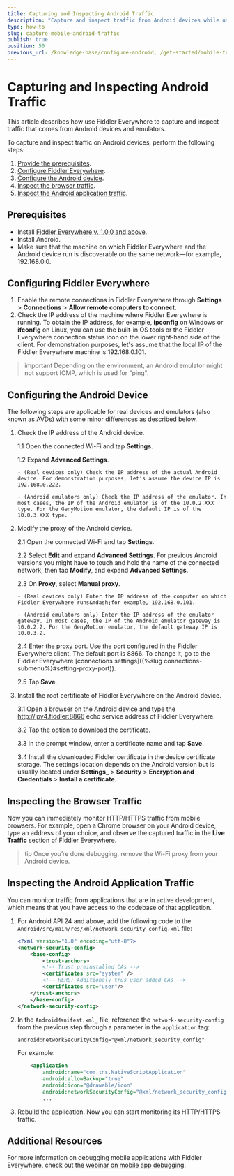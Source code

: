 ```yaml
---
title: Capturing and Inspecting Android Traffic
description: "Capture and inspect traffic from Android devices while using the Fiddler Everywhere web-debugging HTTP-proxy tool."
type: how-to
slug: capture-mobile-android-traffic
publish: true
position: 50
previous_url: /knowledge-base/configure-android, /get-started/mobile-traffic/configure-android
---
```


# Capturing and Inspecting Android Traffic

This article describes how use Fiddler Everywhere to capture and inspect traffic that comes from Android devices and emulators.

To capture and inspect traffic on Android devices, perform the following steps:

1. [Provide the prerequisites](#prerequisites).
1. [Configure Fiddler Everywhere](#configuring-fiddler-everywhere).
1. [Configure the Android device](#configuring-the-android-device).
1. [Inspect the browser traffic](#inspecting-the-browser-traffic).
1. [Inspect the Android application traffic](#inspecting-the-android-application-traffic).

## Prerequisites

- Install [Fiddler Everywhere v. 1.0.0 and above](https://www.telerik.com/download/fiddler-everywhere).
- Install Android.
- Make sure that the machine on which Fiddler Everywhere and the Android device run is discoverable on the same network&mdash;for example, 192.168.0.0.

## Configuring Fiddler Everywhere

1. Enable the remote connections in Fiddler Everywhere through **Settings** > **Connections** > **Allow remote computers to connect**.
2. Check the IP address of the machine where Fiddler Everywhere is running. To obtain the IP address, for example, **ipconfig** on Windows or **ifconfig** on Linux, you can use the built-in OS tools or the Fiddler Everywhere connection status icon on the lower right-hand side of the client. For demonstration purposes, let's assume that the local IP of the Fiddler Everywhere machine is 192.168.0.101.

>important Depending on the environment, an Android emulator might not support ICMP, which is used for "ping".

## Configuring the Android Device

The following steps are applicable for real devices and emulators (also known as AVDs) with some minor differences as described below.

1. Check the IP address of the Android device.

    1.1 Open the connected Wi-Fi and tap **Settings**.

    1.2 Expand **Advanced Settings**.

       - (Real devices only) Check the IP address of the actual Android device. For demonstration purposes, let's assume the device IP is 192.168.0.222.

       - (Android emulators only) Check the IP address of the emulator. In most cases, the IP of the Android emulator is of the 10.0.2.XXX type. For the GenyMotion emulator, the default IP is of the 10.0.3.XXX type.

1. Modify the proxy of the Android device.

    2.1 Open the connected Wi-Fi and tap **Settings**.

    2.2 Select **Edit** and expand **Advanced Settings**. For previous Android versions you might have to touch and hold the name of the connected network, then tap **Modify**, and expand **Advanced Settings**.

    2.3 On **Proxy**, select **Manual proxy**.

       - (Real devices only) Enter the IP address of the computer on which Fiddler Everywhere runs&mdash;for example, 192.168.0.101.

       - (Android emulators only) Enter the IP address of the emulator gateway. In most cases, the IP of the Android emulator gateway is 10.0.2.2. For the GenyMotion emulator, the default gateway IP is 10.0.3.2.

    2.4 Enter the proxy port. Use the port configured in the Fiddler Everywhere client. The default port is 8866. To change it, go to the Fiddler Everywhere [connections settings]({%slug connections-submenu%}#setting-proxy-port)).

    2.5 Tap **Save**.

1. Install the root certificate of Fiddler Everywhere on the Android device.

    3.1 Open a browser on the Android device and type the http://ipv4.fiddler:8866 echo service address of Fiddler Everywhere.

    3.2 Tap the option to download the certificate.

    3.3 In the prompt window, enter a certificate name and tap **Save**.

    3.4 Install the downloaded Fiddler certificate in the device certificate storage. The settings location depends on the Android version but is usually located under **Settings_** > **Security** > **Encryption and Credentials** > **Install a certificate**.

## Inspecting the Browser Traffic

Now you can immediately monitor HTTP/HTTPS traffic from mobile browsers. For example, open a Chrome browser on your Android device, type an address of your choice, and observe the captured traffic in the **Live Traffic** section of Fiddler Everywhere.

>tip Once you’re done debugging, remove the Wi-Fi proxy from your Android device.

## Inspecting the Android Application Traffic

You can monitor traffic from applications that are in active development, which means that you have access to the codebase of that application.

1. For Android API 24 and above, add the following code to the `Android/src/main/res/xml/network_security_config.xml` file:

    ```XML
    <?xml version="1.0" encoding="utf-8"?>
    <network-security-config>
        <base-config>
            <trust-anchors>
            <!-- Trust preinstalled CAs -->
            <certificates src="system" />
            <!-- HERE: Additionaly trus user added CAs -->
            <certificates src="user"/>
        </trust-anchors>
        </base-config>
    </network-security-config>
    ```
1. In the `AndroidManifest.xml_` file, reference the `network-security-config` from the previous step through a parameter in the `application` tag:

    ```XML
    android:networkSecurityConfig="@xml/network_security_config"
    ```

    For example:

    ```XML
        <application
            android:name="com.tns.NativeScriptApplication"
            android:allowBackup="true"
            android:icon="@drawable/icon"
            android:networkSecurityConfig="@xml/network_security_config">
            ...
    ```
1. Rebuild the application. Now you can start monitoring its HTTP/HTTPS traffic.

## Additional Resources

For more information on debugging mobile applications with Fiddler Everywhere, check out the [webinar on mobile app debugging](https://www.telerik.com/webinars/fiddler/how-to-debug-ios-and-android-mobile-apps-with-fiddler).
